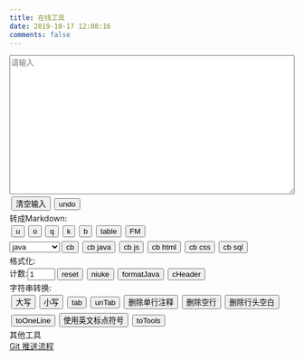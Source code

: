 ```yaml
---
title: 在线工具
date: 2019-10-17 12:08:16
comments: false
---
```

<div id="panel"><textarea rows="16" id="input" placeholder="请输入" contenteditable="true"></textarea><input type="button" value="清空输入" onclick="clearInput()" /><input type="button" value="undo" onclick="undo()" /><br><span>转成Markdown:</span><br><input type="button" value="u" onclick="mdU()" /><input type="button" value="o" onclick="mdO()" /><input type="button" value="q" onclick="mdQ()" /><input type="button" value="k" onclick="mdCodeInLine()" /><input type="button" value="b" onclick="mdB()" /><input type="button" value="table" onclick="mdtableCopy()" /><input type="button" value="FM" onclick="frontMatter()" /><br><select id="Option" name="Option"><option value=''>不设置语言</option><option value="java" selected>java</option><option value="javascript">javascript</option><option value="html">html</option><option value="sql">sql</option><option value="css">css</option></select><input type="button" value="cb" onclick="mdCbOption()" /><input type="button" value="cb java" onclick="mdCb('java')" /><input type="button" value="cb js" onclick="mdCb('javascript')" /><input type="button" value="cb html" onclick="mdCb('html')" /><input type="button" value="cb css" onclick="mdCb('css')" /><input type="button" value="cb sql" onclick="mdCb('sql')" /><br><span>格式化:</span><br><span>计数:</span><input type="text" name="count" id="count" value="1" size="3" /><input type="button" id="Reset" value="reset" onclick="document.getElementById('count').value='1'" /><input type="button" value="niuke" onclick="niuke()" /><input type="button" value="formatJava" onclick="formatJava()" /><input type="button" value="cHeader" onclick="cHeader()" /><br><span>字符串转换:</span><br><input type="button" value="大写" onclick="upperCase()" /><input type="button" value="小写" onclick="lowerCase()" /><input type="button" value="tab" onclick="tab()" /><input type="button" value="unTab" onclick="unTab()" /><input type="button" value="删除单行注释" onclick="deleteSingleLineComment()" /><input type="button" value="删除空行" onclick="deleteBlankLine()" /><input type="button" value="删除行头空白" onclick="deleteStartSpace()" /><input type="button" value="toOneLine" onclick="toOneLine()" /><input type="button" value="使用英文标点符号" onclick="toEnPunctuation()" /><input type="button" value="toTools" onclick="toTools()" /><br><span>其他工具</span><br><a href='/blog/html/6a91baf/'>Git 推送流程</a></div>
<style type="text/css">
    input[type="button"] {
        margin: 0.25em;
    }
    textarea {
        width: 100%;
        margin-right: auto;
    }
    header.post-header div.post-meta {
        margin-bottom: 0.875em;
    }
    div.posts-expand div.post-block {
        padding-top: 0em;
    }
</style>
<script>
    var input = document.getElementById("input");
    var inputBackup;
    var timeOut;
    var depth = 0;
    function checkInput() {
        return !(input.value === null || input.value === "");
    }
    function backupInput() {
        inputBackup = input.value;
    }
    function undo() {
        input.value = inputBackup;
        if (timeOut != null) {
            window.clearTimeout(timeOut);
        }
        input.select();
        document.execCommand("Copy");
        input.blur();
    }
    function clearInput() {
        input.value = "";
    }
    function copy() {
        if (timeOut != null) {
            window.clearTimeout(timeOut);
        }
        input.select();
        document.execCommand("Copy");
        input.placeholder = "运行结果已经复制到剪贴板中!";
        input.blur();
        timeOut = window.setTimeout(clearInput, 10000);
    }
    function result(text) {
        backupInput();
        input.value = text;
        copy();
    }
    function upperCase() {
        if (checkInput()) {
            result(input.value.toUpperCase());
        } else {
            input.placeholder = "请先输入!";
        }
    }
    function lowerCase() {
        if (checkInput()) {
            result(input.value.toLowerCase());
        } else {
            input.placeholder = "请先输入!";
        }
    }
    function deleteSingleLineComment() {
        result(deleteSingleLineCommentArg(input.value));
    }
    function deleteSingleLineCommentArg(text) {
        text = text.replace(/^[ ]*<!--.+-->/mg, "");
        return text.replace(/^[ ]*\/\/.*\n/mg, "");
    }
    function deleteBlankLine() {
        result(input.value.replace(/^[ ]*\n/mg, ""));
    }
    function deleteBlankLineArg(text) {
        return text.replace(/^[ ]*\n/mg, "");
    }
    function tab() {
        result(input.value.replace(/^/mg, "    "));
    }
    function unTabArg(text) {
        return text.replace(/^    /mg, "");
    }
    function unTab() {
        result(unTabArg(input.value));
    }
    function deleteStartSpace() {
        result(input.value.replace(/^[ ]+/mg, ""));
    }
    function toOneLine() {
        var text = input.value;
        text = text.replace(/^[ ]+/mg, "");
        text = text.replace(/\n/mg, "");
        result(text);
    }
    function toOneLineArg(text) {
        text = text.replace(/^[ ]+/mg, "");
        text = text.replace(/\n/mg, "");
        return text;
    }
    function toEnPunctuationArg(text) {
        text = text.replace('“', '"');
        text = text.replace('”', '"');
        text = text.replace('‘', "'");
        text = text.replace('’', "'");
        text = text.replace('，', ",");
        text = text.replace('！', "!");
        text = text.replace('：', ":");
        text = text.replace('；', ";");
        text = text.replace('（', "(");
        text = text.replace('）', ")");
        return text;
    }
    function toEnPunctuation() {
        result(toEnPunctuationArg(input.value));
    }
    function miniDivArg(text) {
        var miniText = text.match(/([ ]*<div id="panel">\n(?:.*\n)+?[ ]*<\/div>)/m)[0];
        console.log(miniText);
        miniText = toOneLineArg(miniText);
        text = text.replace(/([ ]*<div id="panel">\n(?:.*\n)+?[ ]*<\/div>)/m, "");
        return miniText + text;
    }
    function toTools() {
        var text = input.value;
        text = deleteSingleLineCommentArg(text);
        text = deleteBlankLineArg(text)
        text = text.replace(/(?:.*\n)+<body>\n/m, "");
        text = text.replace(/<\/body>\n(?:.*\n?)*/m, "");
        text = miniDivArg(text);
        text = unTabArg(text);
        result(text)
    }
    function mdU() {
        var text = input.value;
        text = deleteBlankLineArg(text);
        var ErrorStartCharacterRegex = /^[^a-zA-Z0-9\u4e00-\u9fa5][ ]+/mg;
        text = text.replace(ErrorStartCharacterRegex, "");
        text = text.replace(/^/mg, "- ");
        text = text + "\n";
        result(text);
    }
    function mdO() {
        var text = input.value;
        text = deleteBlankLineArg(text);
        var ErrorStartCharacterRegex = /^[^a-zA-Z0-9\u4e00-\u9fa5][ ]+/mg;
        text = text.replace(ErrorStartCharacterRegex, "");
        var lines = text.split(/\n/mg);
        var outText = "";
        lines.forEach(function (item, index) {
            outText += (index + 1) + ". " + item + "\n";
        })
        outText = outText + "\n";
        result(outText);
    }
    function mdQ() {
        var text = input.value;
        text = deleteBlankLineArg(text);
        var ErrorStartCharacterRegex = /^[^a-zA-Z0-9\u4e00-\u9fa5][ ]+/mg;
        text = text.replace(ErrorStartCharacterRegex, "")
        text = text.replace(/^/mg, "> ");
        text = text + "\n";
        result(text);
    }
    function mdCodeInLine() {
        result("`" + input.value + "`");
    }
    function mdB() {
        result("**" + input.value + "**");
    }
    function mdCb(Language) {
        result("```" + Language + "\n" + input.value + "\n```");
    }
    function mdCbOption() {
        mdCb(document.getElementById('Option').value);
    }
    function mdtableCopy() {
        var text = input.value;
        text = text.replace(/[ ]{2,}/mg, "|");
        text = text.replace(/^/mg, "|");
        text = text.replace(/$/mg, "|");
        var strs = text.split("\n");
        text = '';
        strs.forEach(function (item, index) {
            console.log(index)
            if (index == 1) {
                text += item.replace(/[^|]+/mg, ":--") + "\n";
            }
            text += item + "\n";
        });
        result(text);
    }
    function frontMatter() {
        var text = input.value;
        text = text.replace(/\n/mg, "");
        var title = text.replace(/^.+source\/_posts.+\/(.+?).md$/, "$1");
        var categories = text.replace(/^.+source\/_posts(.+)\/.+?.md$/, "$1");
        categories = categories.replace(/\//g, "\n  - ");
        var fm = "---\n" + "title: " + title + "\n" + "categories: " + categories + "\n---\n";
        result(fm);
    }
    function niuke() {
        var count = document.getElementById("count");
        var text = input.value;
        text = deleteBlankLineArg(text);
        text = toEnPunctuationArg(text);
        text = text.replace(/([A-Z])\n(.+)/mg, "- $1 $2");
        text = text.replace(/(^正确答案: [A-Za-z]+$)/mg,
            "\n## 解析\n<details><summary>显示答案/隐藏答案</summary>$1</details>\n");
        text = "\n# 题目" + count.value + "\n" + text;
        result(text);
        count.value = Number(count.value) + 1;
    }
    function formatJava() {
        var text = input.value;
        text = toEnPunctuationArg(text);
        text = convertSingleLineComments(text);
        text = toOneLineArg(text);
        text = formmatJavaArg(text);
        text = restoreSingleLineComment(text);
        text = deleteBlankLineArg(text);
        console.log(text);
        result(text);
    }
    function convertSingleLineComments(text) {
        return text.replace(/(?:[ ]*)(\/\/.+)/mg, "$1__newLine__");
    }
    function restoreSingleLineComment(text) {
        var tempText = '';
        var regex = /([ ]*)(?:(\/\/.+?)__newLine__)+(.*)/mg;
        var flag;
        if ((flag = regex.test(text))) {
            var singleLineComments = text.match(regex);
            var tabs = '';
            var start = 0;
            var end = 0;
            for (var i = 0; i < singleLineComments.length; i++) {
                var recovery = '';
                start = text.indexOf(singleLineComments[i]);
                tempText += text.substring(end, start);
                end = start + singleLineComments[i].length;
                var singleLineCommentArr = singleLineComments[i].split("__newLine__");
                for (var j = 0; j < singleLineCommentArr.length; j++) {
                    if (j == 0) {
                        tabs = singleLineCommentArr[j].substring(0, singleLineCommentArr[j].indexOf("//"));
                        recovery += singleLineCommentArr[j] + "\n";
                    } else {
                        recovery += tabs + singleLineCommentArr[j] + "\n";
                    }
                }
                tempText += recovery;
            }
        }
        tempText += text.substring(end);
        return tempText;
    }
    function formmatJavaArg(inputValue) {
        var lineTemp = '';
        var value = '';
        for (var i = 0; i < inputValue.length; i++) {
            value = inputValue[i];
            if (value == "{") {
                depth++;
                lineTemp += "{" + "\n" + depthTab(depth);
            } else if (value == "}") {
                depth--;
                lineTemp += "\n" + depthTab(depth) + "}";
                if (depth == 0) {
                    lineTemp += "\n";
                }
            } else if (value == ";") {
                lineTemp += ";" + "\n" + depthTab(depth);
            } else if (value == "/" && inputValue[i + 1] == "/") {
                lineTemp += "//";
                i++;
            } else {
                lineTemp += value;
            }
        }
        return lineTemp;
    }
    function depthTab(depth) {
        var tab = "    ";
        var depthTabs = '';
        for (var i = 0; i < depth; i++) {
            depthTabs += tab;
        }
        return depthTabs;
    }
    function cHeader() {
        if (checkInput()) {
            var legalFileName = /^[a-zA-Z_]\w*$/;
            if (legalFileName.test(input.value)) {
                var upperCase = input.value.toUpperCase();
                var text = "//" + input.value + ".h\n" + "#ifndef _" + upperCase + "_H_ //如果没有引入头文件" + input
                    .value + ".h\n" + "    #define _" + upperCase + "_H_ //那就引入头文件" + input.value + ".h\n" +
                    "#endif";
                result(text);
            } else {
                input.placeholder = "输入文件名格式错误,请以字母或下划线开头!";
            }
        } else {
            input.placeholder = "请先输入不带后缀的头文件名称";
        }
    }
</script>
